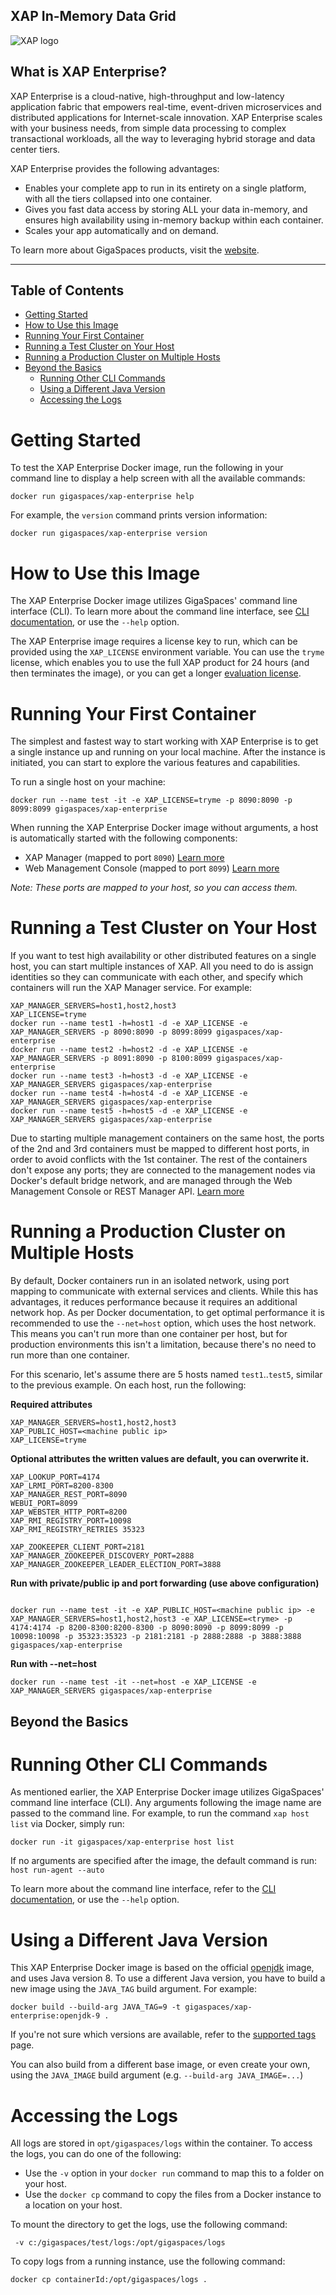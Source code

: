 ##  XAP In-Memory Data Grid

![XAP logo](https://docs.gigaspaces.com/images/logo-xap-color-small.png)

## What is XAP Enterprise?

XAP Enterprise is a cloud-native, high-throughput and low-latency application fabric that empowers real-time, event-driven microservices and distributed applications for Internet-scale innovation. XAP Enterprise scales with your business needs, from simple data processing to complex transactional workloads, all the way to leveraging hybrid storage and data center tiers.


XAP Enterprise provides the following advantages:

- Enables your complete app to run in its entirety on a single platform, with all the tiers collapsed into one container.
- Gives you fast data access by storing ALL your data in-memory, and ensures high availability using in-memory backup within each container.
- Scales your app automatically and on demand.

To learn more about GigaSpaces products, visit the [website](https://www.gigaspaces.com).

***

## Table of Contents

- [Getting Started](#getting-started)
- [How to Use this Image](#how-to-use-this-image)
- [Running Your First Container](#running-your-first-container)
- [Running a Test Cluster on Your Host](#running-a-test-cluster-on-your-host)
- [Running a Production Cluster on Multiple Hosts](#running-a-production-cluster-on-multiple-hosts)
- [Beyond the Basics](#beyond-the-basics)
    - [Running Other CLI Commands](#running-other-cli-commands)
    - [Using a Different Java Version](#using-a-different-java-version)
    - [Accessing the Logs](#accessing-the-logs)

# Getting Started

To test the XAP Enterprise Docker image, run the following in your command line to display a help screen with all the available commands: 

```
docker run gigaspaces/xap-enterprise help
```


 For example, the `version` command prints version information:

```
docker run gigaspaces/xap-enterprise version
```

# How to Use this Image

The XAP Enterprise Docker image utilizes GigaSpaces' command line interface (CLI). To learn more about the command line interface, see [CLI documentation](https://docs.gigaspaces.com/xap/12.3/admin/tools-cli.html "CLI documentation"), or use the `--help` option.

The XAP Enterprise image requires a license key to run, which can be provided using the `XAP_LICENSE` environment variable. You can use the `tryme` license, which enables you to use the full XAP product for 24 hours (and then terminates the image), or you can  get a longer [evaluation license](http://gigaspaces.com/eval-license).


# Running Your First Container

The simplest and fastest way to start working with XAP Enterprise is to get a single instance up and running on your local machine.  After the instance is initiated, you can start to explore the various features and capabilities.

To run a single host on your machine:

```
docker run --name test -it -e XAP_LICENSE=tryme -p 8090:8090 -p 8099:8099 gigaspaces/xap-enterprise
```

When running the XAP Enterprise Docker image without arguments, a host is automatically started with the following components:

* XAP Manager (mapped to port `8090`) [Learn more](https://docs.gigaspaces.com/xap/12.3/admin/xap-manager.html)
* Web Management Console (mapped to port `8099`) [Learn more](https://docs.gigaspaces.com/xap/12.3/admin/tools-web-ui.html)

*Note: These ports are mapped to your host, so you can access them.*

# Running a Test Cluster on Your Host

If you want to test high availability or other distributed features on a single host, you can start multiple instances of XAP. All you need to do is assign identities so they can communicate with each other, and specify which containers will run the XAP Manager service. For example:

```
XAP_MANAGER_SERVERS=host1,host2,host3
XAP_LICENSE=tryme
docker run --name test1 -h=host1 -d -e XAP_LICENSE -e XAP_MANAGER_SERVERS -p 8090:8090 -p 8099:8099 gigaspaces/xap-enterprise
docker run --name test2 -h=host2 -d -e XAP_LICENSE -e XAP_MANAGER_SERVERS -p 8091:8090 -p 8100:8099 gigaspaces/xap-enterprise
docker run --name test3 -h=host3 -d -e XAP_LICENSE -e XAP_MANAGER_SERVERS gigaspaces/xap-enterprise
docker run --name test4 -h=host4 -d -e XAP_LICENSE -e XAP_MANAGER_SERVERS gigaspaces/xap-enterprise
docker run --name test5 -h=host5 -d -e XAP_LICENSE -e XAP_MANAGER_SERVERS gigaspaces/xap-enterprise
```

Due to starting multiple management containers on the same host, the ports of the 2nd and 3rd containers must be mapped to different host ports, in order to avoid conflicts with the 1st container. The rest of the containers don't expose any ports; they are connected to the management nodes via Docker's default bridge network, and are managed through the Web Management Console or REST Manager API. [Learn more](https://docs.gigaspaces.com/xap/12.3/admin/xap-manager-rest.html)

# Running a Production Cluster on Multiple Hosts

By default, Docker containers run in an isolated network, using port mapping to communicate with external services and clients. While this has advantages, it reduces performance because it requires an additional network hop. As per Docker documentation, to get optimal performance it is recommended to use the `--net=host` option, which uses the host network. This means you can't run more than one container per host, but for production environments this isn't a limitation, because there's no need to run more than one container.

For this scenario, let's assume there are 5 hosts named `test1`..`test5`, similar to the previous example.  On each host, run the following:

__Required attributes__
```
XAP_MANAGER_SERVERS=host1,host2,host3
XAP_PUBLIC_HOST=<machine public ip>
XAP_LICENSE=tryme
```

__Optional attributes the written values are default, you can overwrite it.__
```
XAP_LOOKUP_PORT=4174
XAP_LRMI_PORT=8200-8300
XAP_MANAGER_REST_PORT=8090
WEBUI_PORT=8099
XAP_WEBSTER_HTTP_PORT=8200
XAP_RMI_REGISTRY_PORT=10098
XAP_RMI_REGISTRY_RETRIES 35323

XAP_ZOOKEEPER_CLIENT_PORT=2181
XAP_MANAGER_ZOOKEEPER_DISCOVERY_PORT=2888
XAP_MANAGER_ZOOKEEPER_LEADER_ELECTION_PORT=3888
```
__Run with private/public ip and port forwarding (use above configuration)__
```

docker run --name test -it -e XAP_PUBLIC_HOST=<machine public ip> -e XAP_MANAGER_SERVERS=host1,host2,host3 -e XAP_LICENSE=<tryme> -p 4174:4174 -p 8200-8300:8200-8300 -p 8090:8090 -p 8099:8099 -p 10098:10098 -p 35323:35323 -p 2181:2181 -p 2888:2888 -p 3888:3888 gigaspaces/xap-enterprise
```
__Run with --net=host__
```
docker run --name test -it --net=host -e XAP_LICENSE -e XAP_MANAGER_SERVERS gigaspaces/xap-enterprise
```
## Beyond the Basics

# Running Other CLI Commands

As mentioned earlier, the XAP Enterprise Docker image utilizes GigaSpaces' command line interface (CLI). Any arguments following the image name are passed to the command line. For example, to run the command `xap host list` via Docker, simply run:

```
docker run -it gigaspaces/xap-enterprise host list
```

If no arguments are specified after the image, the default command is run: `host run-agent --auto`

To learn more about the command line interface, refer to the [CLI documentation](https://docs.gigaspaces.com/xap/12.3/admin/tools-cli.html "CLI documentation"), or use the `--help` option.


# Using a Different Java Version

This XAP Enterprise Docker image is based on the official [openjdk](https://hub.docker.com/_/openjdk/) image, and uses Java version 8. To use a different Java version, you have to build a new image using the `JAVA_TAG` build argument. For example:
```
docker build --build-arg JAVA_TAG=9 -t gigaspaces/xap-enterprise:openjdk-9 .
```
If you're not sure which versions are available, refer to the [supported tags](https://hub.docker.com/r/library/openjdk/tags/) page.

You can also build from a different base image, or even create your own, using the `JAVA_IMAGE` build argument (e.g. `--build-arg JAVA_IMAGE=...`)

#  Accessing the Logs

All logs are stored in `opt/gigaspaces/logs` within the container. To access the logs, you can do one of the following:

- Use the `-v` option in your `docker run` command to map this to a folder on your host.
- Use the `docker cp` command to copy the files from a Docker instance to a location on your host.

To mount the directory to get the logs, use the following command:
```
 -v c:/gigaspaces/test/logs:/opt/gigaspaces/logs
```
To copy logs from a running instance, use the following command:
```
docker cp containerId:/opt/gigaspaces/logs .
```
